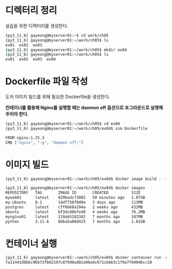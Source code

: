 # 디렉터리 정리

실습을 위한 디렉터리를 생성한다.

```bash
(py3_11_6) gayeong@myserver01:~$ cd work/ch05
(py3_11_6) gayeong@myserver01:~/work/ch05$ ls
ex01  ex02  ex03
(py3_11_6) gayeong@myserver01:~/work/ch05$ mkdir ex04
(py3_11_6) gayeong@myserver01:~/work/ch05$ ls
ex01  ex02  ex03  ex04
```

# Dockerfile 파일 작성

도커 이미지 빌드를 위해 필요한 Dockerfile을 생성한다.

**컨테이너를 활용해 Nginx를 실행할 때는 daemon off 옵션으로 포그라운드로 실행해주어야 한다.**

```bash
(py3_11_6) gayeong@myserver01:~/work/ch05$ cd ex04
(py3_11_6) gayeong@myserver01:~/work/ch05/ex04$ vim Dockerfile

FROM nginx:1.25.3
CMD ["nginx", "-g", "daemon off;"]
```

# 이미지 빌드

```bash
(py3_11_6) gayeong@myserver01:~/work/ch05/ex04$ docker image build . -t mynginx01

(py3_11_6) gayeong@myserver01:~/work/ch05/ex04$ docker images
REPOSITORY   TAG       IMAGE ID       CREATED          SIZE
myweb01      latest    d29badc73002   50 minutes ago   1.07GB
my-ubuntu    0.1       14df758f0d0e   3 days ago       113MB
postgres     latest    cff6b68a194a   2 weeks ago      432MB
ubuntu       latest    bf3dc08bfed0   4 weeks ago      76.2MB
mynginx01    latest    119ab5182382   7 months ago     187MB
python       3.11.6    0dba5a08d425   7 months ago     1.01GB

```

# 컨테이너 실행

```bash
(py3_11_6) gayeong@myserver01:~/work/ch05/ex04$ docker container run -p 80:80 -d mynginx01
7a11441d0bbc96b73fb02197c879d0ad82a96edc671cb663c1f9a7f84046cc10

```